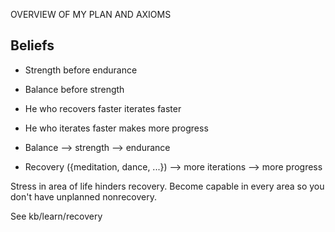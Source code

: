 
OVERVIEW OF MY PLAN AND AXIOMS

## Beliefs
- Strength before endurance
- Balance before strength
- He who recovers faster iterates faster
- He who iterates faster makes more progress

- Balance --> strength --> endurance
- Recovery ({meditation, dance, ...}) --> more iterations --> more progress

Stress in area of life hinders recovery. Become capable in every area so you don't have unplanned nonrecovery.

See kb/learn/recovery
